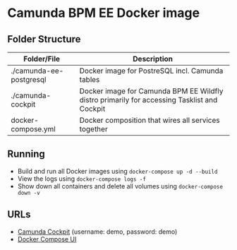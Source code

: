 # Camunda BPM EE Docker image

## Folder Structure
Folder/File | Description
---|---
./camunda-ee-postgresql | Docker image for PostreSQL incl. Camunda tables
./camunda-cockpit | Docker image for Camunda BPM EE Wildfly distro primarily for accessing Tasklist and Cockpit
docker-compose.yml | Docker composition that wires all services together

## Running

- Build and run all Docker images using `docker-compose up -d --build`
- View the logs using `docker-compose logs -f`
- Show down all containers and delete all volumes using `docker-compose down -v`

## URLs
- [Camunda Cockpit](http://localhost:8080/camunda/app/cockpit/default/) (username: demo, password: demo)
- [Docker Compose UI](http://localhost:5000/)